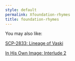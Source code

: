 ```yaml
---
style: default
permalink: Xfoundation-rhymes
title: foundation-rhymes
---
```

You may also like:

[SCP-2833: Lineage of Vaski](http://scp-wiki.net/scp-2833)

[In His Own Image: Interlude 2](http://scp-wiki.net/in-his-own-image-interlude-2)
